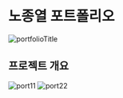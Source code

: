 # 노종열 포트폴리오

![portfolioTitle](https://user-images.githubusercontent.com/96723716/209496862-f977e562-f18c-4fad-980f-e45a1d9737dd.png)

## 프로젝트 개요

![port11](https://user-images.githubusercontent.com/96723716/209497144-d40fdbc6-c937-41be-ba92-9a25b20fa625.gif)
![port22](https://user-images.githubusercontent.com/96723716/209497234-8314ecac-cbe2-41ba-9a3d-0fd4e58579f4.gif)


